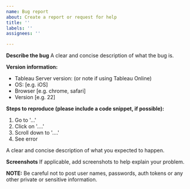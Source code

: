 ```yaml
---
name: Bug report
about: Create a report or request for help
title: ''
labels: ''
assignees: ''

---
```


**Describe the bug**
A clear and concise description of what the bug is.

**Version information:**
 - Tableau Server version: (or note if using Tableau Online)
 - OS: [e.g. iOS]
 - Browser [e.g. chrome, safari]
 - Version [e.g. 22]

**Steps to reproduce (please include a code snippet, if possible):**
1. Go to '...'
2. Click on '....'
3. Scroll down to '....'
4. See error

A clear and concise description of what you expected to happen.

**Screenshots**
If applicable, add screenshots to help explain your problem.

**NOTE:** Be careful not to post user names, passwords, auth tokens or any other private or sensitive information.
